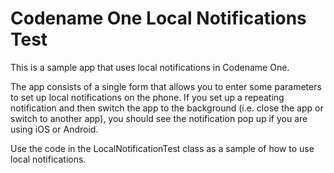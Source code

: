 # Codename One Local Notifications Test

This is a sample app that uses local notifications in Codename One.

The app consists of a single form that allows you to enter some parameters to set up local notifications on the phone.   If you set up a repeating notification and then switch the app to the background (i.e. close the app or switch to another app), you should see the notification pop up if you are using iOS or Android.

Use the code in the LocalNotificationTest class as a sample of how to use local notifications.